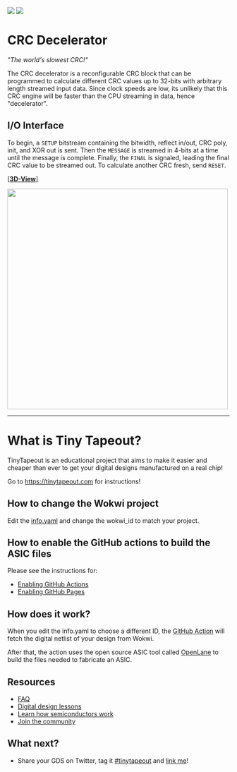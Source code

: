 [![](../../workflows/gds/badge.svg)](../../actions/workflows/gds.yaml) [![](../../workflows/test/badge.svg)](../../actions/workflows/test.yaml)

# CRC Decelerator

_"The world's slowest CRC!"_

The CRC decelerator is a reconfigurable CRC block that can be programmed to
calculate different CRC values up to 32-bits with arbitrary length
streamed input data. Since clock speeds are low, its unlikely that this CRC
engine will be faster than the CPU streaming in data, hence "decelerator".

## I/O Interface

To begin, a `SETUP` bitstream containing the
bitwidth, reflect in/out, CRC poly, init, and XOR out is sent.  Then the
`MESSAGE` is streamed in 4-bits at a time until the message is complete.
Finally, the `FINAL` is signaled, leading the final CRC value to be streamed out.
To calculate another CRC fresh, send `RESET`.

[[**3D-View**]](https://grant-h.github.io/tt03-crc-decelerator/)

<img src="https://grant-h.github.io/tt03-crc-decelerator/gds_render.png" width="500px" />

--------------

# What is Tiny Tapeout?

TinyTapeout is an educational project that aims to make it easier and cheaper than ever to get your digital designs manufactured on a real chip!

Go to https://tinytapeout.com for instructions!

## How to change the Wokwi project

Edit the [info.yaml](info.yaml) and change the wokwi_id to match your project.

## How to enable the GitHub actions to build the ASIC files

Please see the instructions for:

* [Enabling GitHub Actions](https://tinytapeout.com/faq/#when-i-commit-my-change-the-gds-action-isnt-running)
* [Enabling GitHub Pages](https://tinytapeout.com/faq/#my-github-action-is-failing-on-the-pages-part)

## How does it work?

When you edit the info.yaml to choose a different ID, the [GitHub Action](.github/workflows/gds.yaml) will fetch the digital netlist of your design from Wokwi.

After that, the action uses the open source ASIC tool called [OpenLane](https://www.zerotoasiccourse.com/terminology/openlane/) to build the files needed to fabricate an ASIC.

## Resources

* [FAQ](https://tinytapeout.com/faq/)
* [Digital design lessons](https://tinytapeout.com/digital_design/)
* [Learn how semiconductors work](https://tinytapeout.com/siliwiz/)
* [Join the community](https://discord.gg/rPK2nSjxy8)

## What next?

* Share your GDS on Twitter, tag it [#tinytapeout](https://twitter.com/hashtag/tinytapeout?src=hashtag_click) and [link me](https://twitter.com/matthewvenn)!
